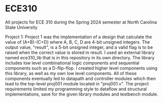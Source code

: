 # ECE310
 All projects for ECE 310 during the Spring 2024 semester at North Carolina State University

 Project 1:
    Project 1 was the implementation of a design that calculate the value of (A+B)-(C+D) where A, B, C, D are 4-bit unsigned integers. The output value, "result", is a 5-bit unsigned integer, and a valid flag is to be raised when the correct value is stored in result. I
    used an external library named ece310_lib that is in this repository in its own directory. The library includes low level combinational logic components and sequential components such as a D-flip-flop. I created higher level components using this library, as well as my
    own low level components. All of these components eventually led to datapath and controller modules which then lead to the top-level proj001 module located in "proj001.v". The project requirements limited my programming style to dataflow and structural implementations,
    save for the given library modules and testbench module.
    
